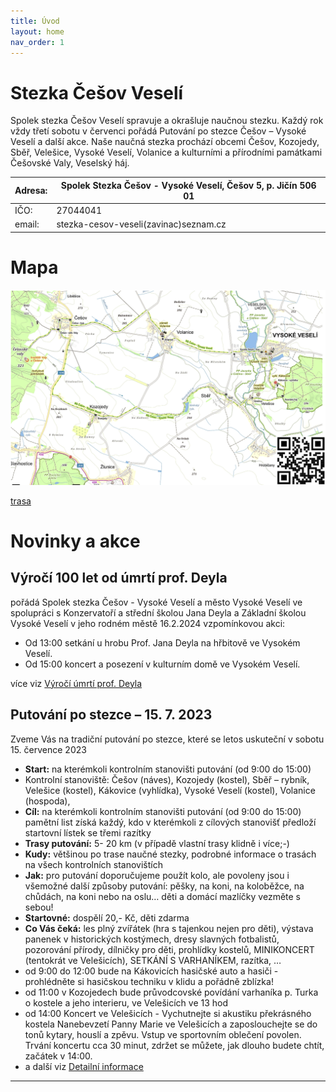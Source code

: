 ```yaml
---
title: Úvod
layout: home
nav_order: 1
---
```


# Stezka Češov Veselí

Spolek stezka Češov Veselí spravuje a okrašluje naučnou stezku. Každý rok vždy třetí sobotu v červenci pořádá Putování po stezce Češov – Vysoké Veselí a další akce. Naše naučná stezka prochází obcemi Češov, Kozojedy, Sběř, Velešice, Vysoké Veselí, Volanice a kulturními a přírodními památkami Češovské Valy, Veselský háj.

| Adresa:| Spolek Stezka Češov - Vysoké Veselí, Češov 5, p. Jičín 506 01|
|--|--|
| IČO:| 27044041|
| email: | stezka-cesov-veseli(zavinac)seznam.cz | 

# Mapa

![mapa](img/stezka-mapa.png)

[trasa](trasa.html)

# Novinky a akce

## Výročí 100 let od úmrtí prof. Deyla 
pořádá Spolek stezka Češov - Vysoké Veselí a město Vysoké Veselí ve spolupráci s Konzervatoří a střední školou Jana Deyla a Základní školou Vysoké Veselí v jeho rodném městě 16.2.2024 vzpomínkovou akci:
  * Od 13:00 setkání u hrobu Prof. Jana Deyla na hřbitově ve Vysokém Veselí.
  * Od 15:00 koncert a posezení v kulturním domě ve Vysokém Veselí.

více viz [Výročí úmrtí prof. Deyla](prof.deyl.html)

## Putování po stezce – 15. 7. 2023
Zveme Vás na tradiční putování po stezce, které se letos uskuteční v sobotu 15. července 2023
- **Start:** na kterémkoli kontrolním stanovišti putování (od 9:00 do 15:00)
- Kontrolní stanoviště: Češov (náves), Kozojedy (kostel), Sběř – rybník, Velešice (kostel), Kákovice (vyhlídka), Vysoké Veselí (kostel), Volanice (hospoda), 
- **Cíl:**  na kterémkoli kontrolním stanovišti putování (od 9:00 do 15:00)
pamětní list získá každý, kdo v kterémkoli z cílových stanovišť předloží startovní lístek se třemi razítky
- **Trasy putování:** 5- 20 km (v případě vlastní trasy klidně i více;-)
- **Kudy:** většinou po trase naučné stezky, podrobné informace o trasách na všech kontrolních stanovištích
- **Jak:** pro putování doporučujeme použít kolo, ale povoleny jsou i všemožné další způsoby putování: pěšky, na koni, na koloběžce, na chůdách, na koni nebo na oslu… děti a domácí mazlíčky vezměte s sebou!
- **Startovné:** dospělí 20,- Kč, děti zdarma
- **Co Vás čeká:** les plný zvířátek (hra s tajenkou nejen pro děti), výstava panenek v historických kostýmech, dresy slavných fotbalistů, pozorování přírody, dílničky pro děti, prohlídky kostelů, MINIKONCERT (tentokrát ve Velešicích), SETKÁNÍ S VARHANÍKEM, razítka, …
- od 9:00 do 12:00 bude na Kákovicích hasičské auto a hasiči - prohlédněte si hasičskou techniku v klidu a pořádně zblízka!
- od 11:00 v Kozojedech bude průvodcovské povídání varhaníka p. Turka o kostele a jeho interieru, ve Velešicích ve 13 hod
- od 14:00 Koncert ve Velešicích - Vychutnejte si akustiku překrásného kostela Nanebevzetí Panny Marie ve Velešicích a zaposlouchejte se do tonů kytary, houslí a zpěvu. Vstup ve sportovním oblečení povolen. Trvání koncertu cca 30 minut, zdržet se můžete, jak dlouho budete chtít, začátek v 14:00.
- a další viz [Detailní informace](putovani.html)
----

[^1]: [It can take up to 10 minutes for changes to your site to publish after you push the changes to GitHub](https://docs.github.com/en/pages/setting-up-a-github-pages-site-with-jekyll/creating-a-github-pages-site-with-jekyll#creating-your-site).

[Just the Docs]: https://just-the-docs.github.io/just-the-docs/

